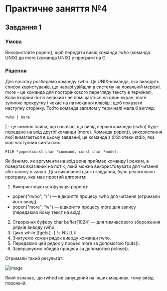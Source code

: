 # Практичне заняття №4
## Завдання 1
### Умова
Використайте popen(), щоб передати вивід команди rwho (команда UNIX) до more (команда UNIX) у програмі на C.

### Рішення
Для початку розберемо команду rwho. Це UNIX-команда, яка виводить список користувачів, що наразі увійшли в систему на локальній мережі.
more - це команда для посторінкового перегляду тексту в терміналі. Коли вхідний потік великий і не поміщається на один екран, more зупиняє прокрутку і чекає на натискання клавіші, щоб показати наступну сторінку.
Тобто команда загалом у терміналі мала б вигляд:
```
rwho | more
```
| - це символ пайпа, що означає, що вивід першої команди (rwho) буде передано на вхід другої команди (more).
Команда popen(), використання якої вимагається в цьому завданні, це команда з бібліотеки stdio, яка має наступний синтаксис:
```
FILE *popen(const char *command, const char *mode);
```
Як бачимо, як аргументи на вхід вона приймає команду і режим, а повертає вказівник на потік, який можна використовувати для читання або запису в канал.
Для виконання цього завдання, було реалізовано програму, яка має простий алгоритм:
1) Використовується функція popen():
- popen("rwho", "r") — відкриття процесу rwho для читання (отримали його вивід).
- popen("more", "w") — відкриття процесу more для запису (передаємо йому текст на вхід).
2) Створення буферу char buffer[1024] — для тимчасового збереження рядків виводу rwho.
3) Цикл while (fgets(...) != NULL):
4) Зчитуємо кожен рядок виводу команди rwho.
5) Передаємо цей рядок у процес more за допомогою fputs().
6) Завершиуємо обидва процеси за допомогою pclose().

Отримали такий результат:

![image](https://github.com/user-attachments/assets/29026aae-e0bd-455d-a432-bdb64ff833ef)

Який означає, що rwhod не запущений на інших машинах, тому вивід порожній. 
